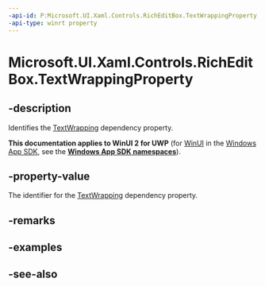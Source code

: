```yaml
---
-api-id: P:Microsoft.UI.Xaml.Controls.RichEditBox.TextWrappingProperty
-api-type: winrt property
---
```


<!-- Property syntax
public Windows.UI.Xaml.DependencyProperty TextWrappingProperty { get; }
-->

# Microsoft.UI.Xaml.Controls.RichEditBox.TextWrappingProperty

## -description
Identifies the [TextWrapping](richeditbox_textwrapping.md) dependency property.

**This documentation applies to WinUI 2 for UWP** (for [WinUI](/windows/apps/winui/winui3/) in the [Windows App SDK](/windows/apps/windows-app-sdk/), see the **[Windows App SDK namespaces](/windows/windows-app-sdk/api/winrt/)**).

## -property-value
The identifier for the [TextWrapping](richeditbox_textwrapping.md) dependency property.

## -remarks

## -examples

## -see-also
